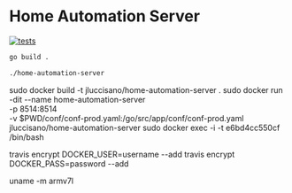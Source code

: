 # Home Automation Server

[![tests][tests]][tests-url]

```bash
go build .

./home-automation-server
```

sudo docker build -t jluccisano/home-automation-server .
sudo docker run -dit --name home-automation-server \
    -p 8514:8514 \
    -v $PWD/conf/conf-prod.yaml:/go/src/app/conf/conf-prod.yaml \
    jluccisano/home-automation-server
sudo docker exec -i -t e6bd4cc550cf /bin/bash


travis encrypt DOCKER_USER=username --add
travis encrypt DOCKER_PASS=password --add

uname -m
armv7l


[tests]: http://img.shields.io/travis/jluccisano/home-automation-server.svg
[tests-url]: https://travis-ci.org/jluccisano/home-automation-server